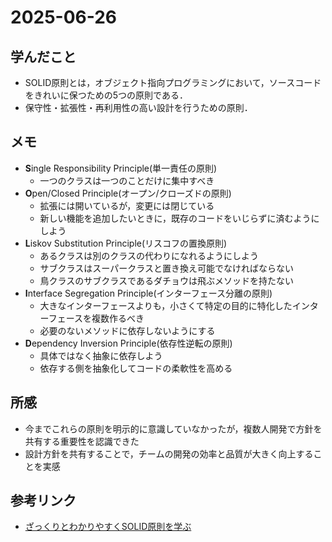 # 2025-06-26

## 学んだこと
- SOLID原則とは，オブジェクト指向プログラミングにおいて，ソースコードをきれいに保つための5つの原則である．
- 保守性・拡張性・再利用性の高い設計を行うための原則．

## メモ
- **S**ingle Responsibility Principle(単一責任の原則)
    - 一つのクラスは一つのことだけに集中すべき
- **O**pen/Closed Principle(オープン/クローズドの原則)
    - 拡張には開いているが，変更には閉じている
    - 新しい機能を追加したいときに，既存のコードをいじらずに済むようにしよう
- **L**iskov Substitution Principle(リスコフの置換原則)
    - あるクラスは別のクラスの代わりになれるようにしよう
    - サブクラスはスーパークラスと置き換え可能でなければならない
    - 鳥クラスのサブクラスであるダチョウは飛ぶメソッドを持たない
- **I**nterface Segregation Principle(インターフェース分離の原則)
    - 大きなインターフェースよりも，小さくて特定の目的に特化したインターフェースを複数作るべき
    - 必要のないメソッドに依存しないようにする
- **D**ependency Inversion Principle(依存性逆転の原則)
    - 具体ではなく抽象に依存しよう
    - 依存する側を抽象化してコードの柔軟性を高める

## 所感
- 今までこれらの原則を明示的に意識していなかったが，複数人開発で方針を共有する重要性を認識できた
- 設計方針を共有することで，チームの開発の効率と品質が大きく向上することを実感

## 参考リンク
- [ざっくりとわかりやすくSOLID原則を学ぶ](https://qiita.com/ruitomo/items/4ed18fb891268ae21323)